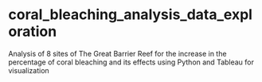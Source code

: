# coral_bleaching_analysis_data_exploration
Analysis of 8 sites of The Great Barrier Reef for the increase in the percentage of coral bleaching and its effects using Python and Tableau for visualization
